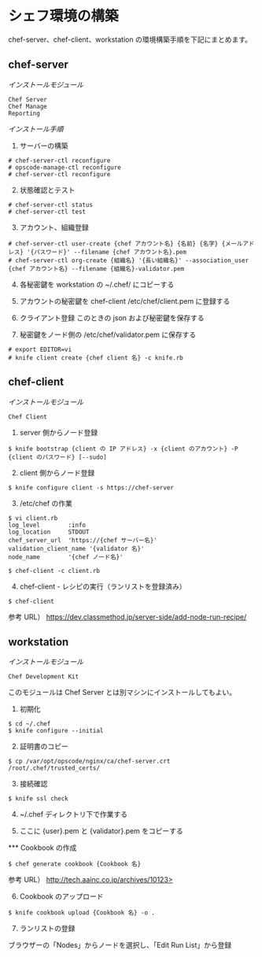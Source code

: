 # シェフ環境の構築

chef-server、chef-client、workstation の環境構築手順を下記にまとめます。

## chef-server

*インストールモジュール*

```
Chef Server
Chef Manage
Reporting
```

*インストール手順*

1. サーバーの構築

```
# chef-server-ctl reconfigure
# opscode-manage-ctl reconfigure
# chef-server-ctl reconfigure
```

2. 状態確認とテスト

```
# chef-server-ctl status 
# chef-server-ctl test 
```

3. アカウント、組織登録

```
# chef-server-ctl user-create {chef アカウント名} {名前} {名字} {メールアドレス} '{パスワード}' --filename {chef アカウント名}.pem
# chef-server-ctl org-create {組織名} '{長い組織名}' --association_user {chef アカウント名} --filename {組織名}-validator.pem
```

4. 各秘密鍵を workstation の ~/.chef/ にコピーする

5. アカウントの秘密鍵を chef-client /etc/chef/client.pem に登録する

6. クライアント登録 このときの json および秘密鍵を保存する

7. 秘密鍵をノード側の /etc/chef/validator.pem に保存する

```
# export EDITOR=vi
# knife client create {chef client 名} -c knife.rb
```

## chef-client

*インストールモジュール*

```
Chef Client
```

1. server 側からノード登録

```
$ knife bootstrap {client の IP アドレス} -x {client のアカウント} -P {client のパスワード} [--sudo]
```

2. client 側からノード登録

```
$ knife configure client -s https://chef-server
```

3. /etc/chef の作業

```
$ vi client.rb
log_level        :info
log_location     STDOUT
chef_server_url  'https://{chef サーバー名}'
validation_client_name '{validator 名}'
node_name        '{chef ノード名}'

$ chef-client -c client.rb
```

4. chef-client - レシピの実行（ランリストを登録済み）

```
$ chef-client
```

参考 URL）
<https://dev.classmethod.jp/server-side/add-node-run-recipe/>

## workstation

*インストールモジュール*

```
Chef Development Kit
```

このモジュールは Chef Server とは別マシンにインストールしてもよい。

1. 初期化

```
$ cd ~/.chef
$ knife configure --initial
```

2. 証明書のコピー

```
$ cp /var/opt/opscode/nginx/ca/chef-server.crt /root/.chef/trusted_certs/
```

3. 接続確認

```
$ knife ssl check
```

4. ~/.chef ディレクトリ下で作業する

5. ここに {user}.pem と {validator}.pem をコピーする

*** Cookbook の作成

```
$ chef generate cookbook {Cookbook 名}
```

参考 URL）
	http://tech.aainc.co.jp/archives/10123>


6. Cookbook のアップロード

```
$ knife cookbook upload {Cookbook 名} -o .
```

7. ランリストの登録

ブラウザーの「Nodes」からノードを選択し、「Edit Run List」から登録

